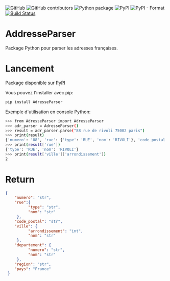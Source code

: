 ![GitHub](https://img.shields.io/github/license/MaximeChallon/AdresseParser?logo=License)
![GitHub contributors](https://img.shields.io/github/contributors/MaximeChallon/AdresseParser)
![Python package](https://github.com/MaximeChallon/AdresseParser/workflows/Python%20package/badge.svg?branch=master)
![PyPI](https://img.shields.io/pypi/v/AdresseParser)
![PyPI - Format](https://img.shields.io/pypi/format/AdresseParser?label=PyPi%20format)
[![Build Status](https://travis-ci.org/MaximeChallon/AdresseParser.svg?branch=master)](https://travis-ci.org/MaximeChallon/AdresseParser)

# AddresseParser
Package Python pour parser les adresses françaises.

# Lancement

Package disponible sur [PyPI](https://pypi.org/project/AdresseParser)

Vous pouvez l'installer avec pip:
```bash
pip install AdresseParser
```
Exemple d'utilisation en console Python:
```bash
>>> from AdresseParser import AdresseParser
>>> adr_parser = AdresseParser()
>>> result = adr_parser.parse("88 rue de rivoli 75002 paris")
>>> print(result)
{'numero': '88', 'rue': {'type': 'RUE', 'nom': 'RIVOLI'}, 'code_postal': '75002', 'ville': {'arrondissement': 2, 'nom': 'PARIS'}, 'departement': {'numero': 75, 'nom': 'Paris'}, 'region': 'Île-de-France', 'pays': 'France'}
>>> print(result['rue'])
{'type': 'RUE', 'nom': 'RIVOLI'}
>>> print(result['ville']['arrondissement'])
2
```

# Return

```json
{
    "numero": "str",
    "rue":{
          "type": "str",
          "nom": "str"
     },
    "code_postal": "str",
    "ville": {
          "arrondissement": "int",
          "nom": "str"
     },
    "departement": {
          "numero": "str",
          "nom": "str"
     },
    "region": "str",
    "pays": "France"
 }
```
